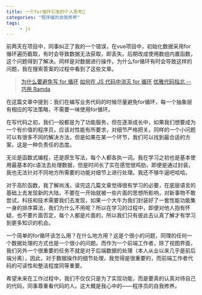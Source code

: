 ```yaml
---
title: 一个for循环引发的个人思考🤔
categories: "程序媛的自我修养"
tags: 
     - js
---
```


  前两天在项目中，同事纠正了我的一个错误，在vue项目中，初始化数据采用for循环遍历截取，有时会导致数据无法获取，即丢失。后期改成使用数组内置函数，这个问题得到了解决。同样是对数据进行操作，为什么for循环有时会导致这样的问题，我在搜索答案的过程中看到了这些文章。

  > [为什么要避免写 for 循环](https://juejin.im/post/5c0463226fb9a049bc4c67c0#heading-2)
  > [如何在 JS 代码中消灭 for 循环](https://juejin.im/post/5b5a9451f265da0f6a036346)
  > [优雅代码指北 -- 巧用 Ramda](https://juejin.im/post/5b810035e51d45389f54d42d)


  在这篇文章中提到：我们在编写业务代码的时候尽量避免for循环，每一个抽象层有相应的写法策略，不需要一味使用for循环。
  
  在写代码之初，我们一般都是为了功能服务，但在逐渐成长中，如果我们想要成为一个有价值的程序员，应该对性能有所要求，对细节严格把关。同样的一个小问题可以有很多不同的解决方法，但是如果在某一个环节，我们可以找到最合适的方案，这是一种负责任的态度。

  无论是函数式编程，还是原生写法，每个人都各执一词。我在学习之初也是基本使用最基本的c语法去处理数据，但是时间长了实在感觉很鸡肋，即便是通过封装，我也无法针对不同地方所需要的功能对细节上进行处理。我还不够牛逼吧哈哈。
  
  对于高阶函数，我了解尚浅，读完这几篇文章觉得很有学习的必要，在底层语言的基础上去发现新的大陆，不要在一开始就被一些片面的思想所影响，对新事物不敢尝试，科技和技术需要我们去发现，如果一个大牛为我们封装好了一套性能功能集一身的排序算法，我们为什么不用呢？所以在学习的过程中，即便对他人抱有怀疑，也不要片面否定，每个人都是片面的，所以我们只有彼此去认真了解才有学习到更多知识的机会。

   一个简单的for循环该怎么用？在什么地方用？这是个很小的问题，同理的任何一个数据处理的方式也是一个很小的问题。而作为一个前端工作者，除了视图界面，我们另外一个很重要的任务不就是对于后端数据的处理（本人从业以来几乎是前后端分离），因此，对于数据操作的细节处理，我觉得是很重要的，而前端工作者代码的可读性和整洁程度同等重要。

  希望未来在工作过程中，我们不仅仅只是为了实现功能，而是要真的认真对待自己的代码，同事尊重看代码的人。这大概是我心中的——程序员的自我修养。
  


